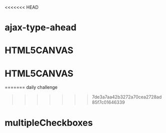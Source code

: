 <<<<<<< HEAD
# ajax-type-ahead
# HTML5CANVAS
# HTML5CANVAS
=======
daily challenge
>>>>>>> 7de3a7aa42b3272a70cea2728ad85f7c01646339
# multipleCheckboxes

